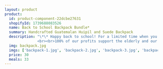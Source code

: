 ```yaml
---
layout: product
product:
  id: product-component-22dcbe27631
  shopifyId: 1739688083526
  name: Back to School Backpack Bundle*
  summary: Handcrafted Guatemalan Huipil and Suede Backpack 
  description: "\*\* Happy back to school! For a limited time when you purchase our back to school backpack bundle you will receive a LANYARD, NOTEBOOK, and COIN POUCH all for $40! Treat ourself or the students in your life with this deal you can't afford to miss! <br>Handcrafted Guatemalan bag. This bag is made from a traditional Guatemalan woven huipil and suede. The backpack is lined and has a zippered pocket on the front. The main compartment closes with a cinch cord and has a flap that folds over the cinch and can be secured. Backpack straps are adjustable and lock via a belt-like closure. Colors listed left to right as shown in image: Turquoise, red, white, yellow, tan, green, bright blue, and black with multicolored embroidery. All bags are handmade, unique, and provide sustainable employment opportunities to the most vulnerable families in Santa María de Jesús, Guatemala and the surrounding areas. Please choose the dominant color of your bag and be aware that all of our bags are handmade and unique.
               <br><br>100% of our profits support the elderly and our programs at Cosechando Felicidad Inc. including our feeding program for the elderly."
  img: backpack.jpg
  imgs: ['backpack-1.jpg', 'backpack-2.jpg', 'backpack-3.jpg', 'backpack-4.jpg']
  price: 30
  meals: 33
---
```

